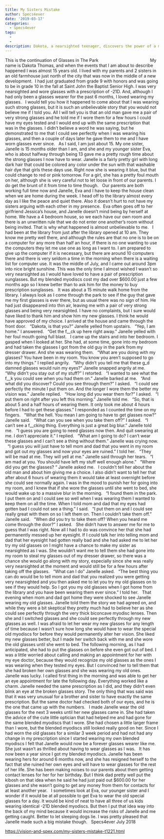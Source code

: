 ```yaml
---
title: My Sisters Mistake
author: Specs4ever
date: '2019-03-17'
categories:
  - Specs4ever
tags:
  - 
  - 
description: Dakota, a nearsighted teenager, discovers the power of a mysterious pair of glasses in this gripping continuation.
---
```

This is the continuation of Glasses in The Park                                        
 
My name is Dakota Thomas, and when the events that I am about to describe happened I was almost 15 years old. I lived with my parents and 2 sisters in an old farmhouse just north of the city that was now in the middle of a new development.  I had just graduated from grade 9 with honors and was going to be in grade 10 in the fall at Saint John the Baptist Senior High. I was very nearsighted and wore glasses with a prescription of -21D. And, although I had only been a glasses wearer for the past 6 months, I loved wearing my glasses.
 
I would tell you how it happened to come about that I was wearing such strong glasses, but it is such an unbelievable story that you would not believe me if I told you. All I will tell you is that an old man gave me a pair of very strong glasses and he told me if I wore them for a few hours I could have my eyes tested and I would end up with the same prescription that was in the glasses. I didn’t believe a word he was saying, but he demonstrated to me that I could see perfectly when I was wearing his glasses, and then a couple of days later he gave them to me and I have worn glasses ever since.
 
As I said, I am just about 15. My one sister, Janelle is 15 months older than I am, and she and my younger sister Eva, who is about halfway through being 13 gave me a pretty rough time about the strong glasses I now have to wear. Janelle is a fairly pretty girl with long dark hair that could be colored any color under the sun with that washable hair dye that girls these days use. Right now she is wearing it blue, but that could change to red or pink tomorrow. For a girl, she has a pretty foul mouth on her, although she is very careful not to let loose in front of our parents. I do get the brunt of it from time to time though.
 
Our parents are both working full time now and Janelle, Eva and I have to keep the house clean when we are home during the week. I head off to the library almost every day as I like the peace and quiet there. Also it doesn’t hurt to not have my sisters arguing with each other in my presence.  Eva often goes off to her girlfriend Jessica’s house, and Janelle doesn’t mind being by herself at home. We have a 4 bedroom house, so we each have our own room and there is an unwritten rule that we do not enter one another’s room without being invited. That is why what happened is almost unbelievable to me.
 
I had been at the library from just after the library opened at 10 am. They know me pretty well there, and although the rules are that no one is to be on a computer for any more than half an hour, if there is no one wanting to use the computers they let me use one as long as I want to. I am prepared to give up the computer if it is necessary, but there are around 10 computers there and there is very seldom a time in the morning when there is a waiting list for computer use. It was the middle of July, and I came out around 3pm into nice bright sunshine. This was the only time I almost wished I wasn’t so very nearsighted as I would have loved to have a pair of prescription sunglasses. But my blended myodiscs cost my dad over $600.00 just a few months ago so I knew better than to ask him for the money to buy prescription sunglasses.
 
It was about a 15 minute walk home from the library. I always look as I come through the park to see if the guy that gave me my first glasses is ever there, but as usual there was no sign of him. He had just disappeared into thin air, leaving me with a pair of very strong glasses and being very nearsighted. I have no complaints, but I sure would have liked to thank him and show him my new glasses. I think he would have approved of my choice.
I arrived at the house and came through the front door.
 
“Dakota, is that you?” Janelle yelled from upstairs.
 
“Yep, I am home.” I answered.
 
“Get the f__ck up here right away.” Janelle yelled with her foul mouth going full blast.
 
I came up the stairs and into her bedroom. I gasped when I looked at her. She had, at some time, gone into my bedroom and had taken the glasses I got from the old guy in the park from my dresser drawer. And she was wearing them.
 
“What are you doing with my glasses? You have been in my room. You know you aren’t supposed to go into my things.” I replied angrily.
 
“Why didn’t you tell me that these g_d damned glasses would ruin my eyes?” Janelle snapped angrily at me.
 
“Why didn’t you stay out of my stuff?” I retorted.
 
“I wanted to see what the f__k you could see when you had them on.” Janelle barked at me.
 
“And what did you discover? Could you see through them?” I asked.
 
“I could see perfectly the minute I put them on. And the longer I wore them the better my vision was.” Janelle replied.
 
“How long did you wear them for?” I asked.
 
“I put them on right after you left this morning.” Janelle told me.
 
“So, that is about 5 and a half hours of wearing them. It only took me about 4 hours before I had to get these glasses.” I responded as I counted the time on my fingers.
 
“What the hell. You mean I am going to have to get glasses now?” Janelle said.
 
“What can you see when you take them off?” I asked.
 
“I can’t see a f__cking thing. Everything is just a great big blur.” Janelle told me.
 
“I guess you are going to need glasses now then. And quit swearing at me. I don’t appreciate it.” I replied.
 
“What am I going to do? I can’t wear these glasses and I can’t see a thing without them.” Janelle was crying now.
 
“I guess you will just have to tell mom and dad that you went in my room and got out my glasses and now your eyes are ruined.” I told her.
 
“They will be mad at me. They will yell at me.” Janelle said through her tears.
 
“I am mad at you. You should have left my stuff well enough alone.”
 
“Where did you get the glasses? “ Janelle asked me.
 
I couldn’t tell her about the old man and about him giving me a choice. I also didn’t want to tell her that after about 6 hours of wearing them it would take at least overnight before she could see normally again. I was in the mood to punish her for going into my room, and I knew that if she wore the glasses until she went to bed, she would wake up to a massive blur in the morning.
 
“I found them in the park. I put them on and I could see so well when I was wearing them I wanted to keep them on all the time. When I told mom and dad that my eyes had gotten bad I could not see a thing.” I said.
 
“I put them on and I could see really great with them on so I left them on. Then I couldn’t take them off.” Janelle said.
 
“When did you try to take them off? When you heard me come through the door?” I asked.
 
She didn’t have to answer me for me to guess that I was right. Now all I had to do was convince her that she had permanently messed up her eyesight. If I could talk her into telling mom and dad that her eyesight had gotten really bad and she had asked me to let her try my old glasses on I might have a chance to make my sister as nearsighted as I was. She wouldn’t want me to tell them she had gone into my room to steal my glasses out of my dresser drawer, so there was a chance she would go along with my story, especially since she was really very nearsighted at the moment and would still be for a few hours after taking off the glasses.
 
“What can I do” Janelle asked.
 
“The best thing you can do would be to tell mom and dad that you realized you were getting very nearsighted and you then asked me to let you try my old glasses on to see if they would help. So I got you my old glasses when I got home from the library and you have been wearing them ever since.” I told her.
 
That evening when mom and dad got home they were shocked to see Janelle wearing my old glasses. Janelle told them the story we had agreed on, and while they were a bit skeptical they pretty much had to believe her as she could see perfectly through the very thick biconcave myodisc lenses. Then she and I switched glasses and she could see perfectly through my new glasses as well. I was afraid to let her wear my new glasses for any length of time because I wasn’t sure how long she would have to wear the special old myodiscs for before they would permanently alter her vision. She liked my new glasses better, but I made her switch back with me and she wore the old glasses until she went to bed. The following morning, as I had anticipated, she had to put the glasses on before she even got out of bed. I was a little worried about calling and making an appointment for her with my eye doctor, because they would recognize my old glasses as the ones I was wearing when they tested my eyes. But I convinced her to tell them that she had broken her own glasses and she was wearing my old ones.
 
Janelle was lucky. I called first thing in the morning and was able to get her an eye appointment for late the following day. Everything worked like a charm. Janelle needed the same prescription as I did, and they didn’t even blink an eye at the broken glasses story. The only thing that was said was that it was very unusual for a brother and sister to have exactly the same prescription. But the same doctor had checked both of our eyes, and he is the one that came up with the numbers.
 
I made Janelle wear the old glasses for the next 3 weeks until her new glasses came in. She had taken the advice of the cute little optician that had helped me and had gone for the same blended myodiscs that I wore. She had chosen a little larger frame than I wore, but the blended myodiscs still looked really good on her. Since I had worn the old glasses for a similar 3 week period and had not had any change in my prescription since I started wearing my own blended myodiscs I felt that Janelle would now be a forever glasses wearer like me. She just wasn’t as thrilled about having to wear glasses as I was.
 
It has now been a year since I got my blended myodiscs. Janelle has been wearing hers for around 6 months now, and she has resigned herself to the fact that she ruined her own eyes and will have to wear glasses for the rest of her life. She has been making noises to our parents about them getting contact lenses for her for her birthday. But I think dad pretty well put the kibosh on that idea when he said he had just paid out $600.00 for her glasses and she wasn’t going to get any money from them for contacts for at least another year.
 
I sometimes look at Eva, our younger sister and I wonder if it would be at all possible to get Eva to wear the old special glasses for a day. It would be kind of neat to have all three of us kids wearing identical -21D blended myodiscs. But then I put that idea way into the back of my mind because it would increase the risks of Janelle and me getting caught. Better to let sleeping dogs lie. I was pretty pleased that Janelle made such a big mistake though.
 
Specs4ever
July 2018
 
 

https://vision-and-spex.com/my-sisters-mistake-t1221.html